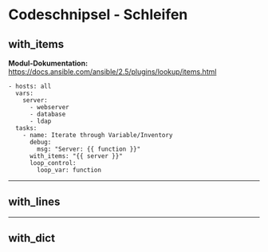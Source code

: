 # Codeschnipsel - Schleifen
## with_items
**Modul-Dokumentation:** https://docs.ansible.com/ansible/2.5/plugins/lookup/items.html

```
- hosts: all
  vars:
    server:
      - webserver
      - database
      - ldap
  tasks:
    - name: Iterate through Variable/Inventory
      debug:
        msg: "Server: {{ function }}"
      with_items: "{{ server }}"
      loop_control:
        loop_var: function
```

--------------------------

## with_lines


--------------------------

## with_dict
